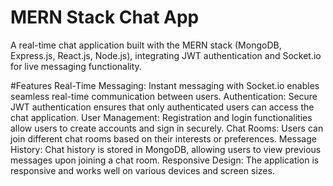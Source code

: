# MERN Stack Chat App

A real-time chat application built with the MERN stack (MongoDB, Express.js, React.js, Node.js), integrating JWT authentication and Socket.io for live messaging functionality.


#Features
Real-Time Messaging: Instant messaging with Socket.io enables seamless real-time communication between users.
Authentication: Secure JWT authentication ensures that only authenticated users can access the chat application.
User Management: Registration and login functionalities allow users to create accounts and sign in securely.
Chat Rooms: Users can join different chat rooms based on their interests or preferences.
Message History: Chat history is stored in MongoDB, allowing users to view previous messages upon joining a chat room.
Responsive Design: The application is responsive and works well on various devices and screen sizes.
